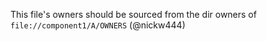 This file's owners should be sourced from the dir owners of `file://component1/A/OWNERS` (@nickw444)

